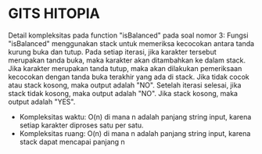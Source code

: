 # GITS HITOPIA

Detail kompleksitas pada function "isBalanced" pada soal nomor 3:
Fungsi "isBalanced" menggunakan stack untuk memeriksa kecocokan antara tanda kurung buka dan tutup. Pada setiap iterasi, jika karakter tersebut merupakan tanda buka, maka karakter akan ditambahkan ke dalam stack. Jika karakter merupakan tanda tutup, maka akan dilakukan pemeriksaan kecocokan dengan tanda buka terakhir yang ada di stack. Jika tidak cocok atau stack kosong, maka output adalah "NO". Setelah iterasi selesai, jika stack tidak kosong, maka output adalah "NO". Jika stack kosong, maka output adalah "YES".
- Kompleksitas waktu: O(n) di mana n adalah panjang string input, karena setiap karakter diproses satu per satu.
- Kompleksitas ruang: O(n) di mana n adalah panjang string input, karena stack dapat mencapai panjang n